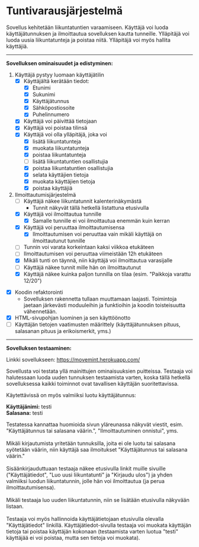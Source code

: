 # Tuntivarausjärjestelmä

Sovellus kehitetään liikuntatuntien varaamiseen. Käyttäjä voi luoda käyttäjätunnuksen ja ilmoittautua sovelluksen kautta tunneille. Ylläpitäjä voi luoda uusia liikuntatunteja ja poistaa niitä. Ylläpitäjä voi myös hallita käyttäjiä.

<hr>

<b>Sovelluksen ominaisuudet ja edistyminen:</b>

1. Käyttäjä pystyy luomaan käyttäjätilin
   - [x] Käyttäjältä kerätään tiedot:
     - [x] Etunimi
     - [x] Sukunimi
     - [x] Käyttäjätunnus
     - [x] Sähköpostiosoite
     - [x] Puhelinnumero
   - [x] Käyttäjä voi päivittää tietojaan
   - [x] Käyttäjä voi poistaa tilinsä
   - [x] Käyttäjä voi olla ylläpitäjä, joka voi
     - [x] lisätä liikuntatunteja
     - [x] muokata liikuntatunteja
     - [x] poistaa liikuntatunteja
     - [ ] lisätä liikuntatuntien osallistujia
     - [x] poistaa liikuntatuntien osallistujia
     - [x] selata käyttäjien tietoja
     - [x] muokata käyttäjien tietoja
     - [x] poistaa käyttäjiä

2. Ilmoittautumisjärjestelmä
   - [ ] Käyttäjä näkee liikuntatunnit kalenterinäkymästä 
     - Tunnit näkyvät tällä hetkellä listattuna etusivulla
   - [x] Käyttäjä voi ilmoittautua tunnille
     - [x] Samalle tunnille ei voi ilmoittautua enemmän kuin kerran
   - [x] Käyttäjä voi peruuttaa ilmoittautumisensa
     - [x] Ilmoittautumisen voi peruuttaa vain mikäli käyttäjä on ilmoittautunut tunnille
   - [ ] Tunnin voi varata korkeintaan kaksi viikkoa etukäteen
   - [ ] Ilmoittautumisen voi peruuttaa viimeistään 12h etukäteen
   - [x] Mikäli tunti on täynnä, niin käyttäjä voi ilmoittautua varasijalle
   - [ ] Käyttäjä näkee tunnit mille hän on ilmoittautunut
   - [x] Käyttäjä näkee kuinka paljon tunnilla on tilaa (esim. "Paikkoja varattu 12/20")
- [x] Koodin refaktorointi
   - Sovelluksen rakennetta tullaan muuttamaan laajasti. Toimintoja jaetaan järkevästi moduuleihin ja funktioihin ja koodin toisteisuutta vähennetään.
- [x] HTML-sivupohjan luominen ja sen käyttöönotto
- [ ] Käyttäjän tietojen vaatimusten määrittely (käyttäjätunnuksen pituus, salasanan pituus ja erikoismerkit, yms.)

<hr>
<b>Sovelluksen testaaminen:</b>

Linkki sovellukseen: https://movemint.herokuapp.com/

Sovellusta voi testata yllä mainittujen ominaisuuksien puitteissa. Testaaja voi halutessaan luoda uuden tunnuksen testaamista varten, koska tällä hetkellä sovelluksessa kaikki toiminnot ovat tavallisen käyttäjän suoritettavissa.<br>

Käytettävissä on myös valmiiksi luotu käyttäjätunnus:

<b>Käyttäjänimi:</b> testi<br>
<b>Salasana:</b> testi

Testatessa kannattaa huomioida sivun yläreunassa näkyvät viestit, esim. "Käyttäjätunnus tai salasana väärin.", "Ilmoittautuminen onnistui", yms.<br /><br />
Mikäli kirjautumista yritetään tunnuksilla, joita ei ole luotu tai salasana syötetään väärin, niin käyttäjä saa ilmoitukset "Käyttäjätunnus tai salasana väärin."<br /><br />
Sisäänkirjauduttuaan testaaja näkee etusivulla linkit muille sivuille ("Käyttäjätiedot", "Luo uusi liikuntatunti" ja "Kirjaudu ulos") ja yhden valmiiksi luodun liikuntatunnin, jolle hän voi ilmoittautua (ja perua ilmoittautumisensa).<br /><br />
Mikäli testaaja luo uuden liikuntatunnin, niin se lisätään etusivulla näkyvään listaan.<br /><br />
Testaaja voi myös hallinnoida käyttäjätietojaan etusivulla olevalla "Käyttäjätiedot" linkillä. Käyttäjätiedot-sivulla testaaja voi muokata käyttäjän tietoja tai poistaa käyttäjän kokonaan (testaamista varten luotua "testi" käyttäjää ei voi poistaa, mutta sen tietoja voi muokata).

